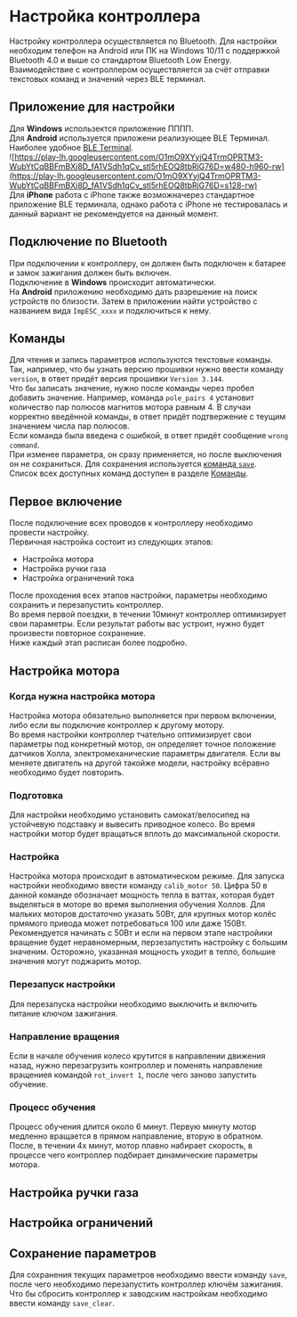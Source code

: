 # Настройка контроллера
Настройку контроллера осуществляется по Bluetooth. Для настройки необходим телефон на Android или ПК на Windows 10/11 с поддержкой Bluetooth 4.0 и выше со стандартом Bluetooth Low Energy.  
Взаимодействие с контроллером осуществляется за счёт отправки текстовых команд и значений через BLE терминал.  
## Приложение для настройки
Для **Windows** использектся приложение ПППП.  
Для **Android** используется приложени реализующее BLE Терминал. Наиболее удобное [BLE Terminal](https://play.google.com/store/apps/details?id=com.mightyit.gops.bleterminal&hl=en).  
![https://play-lh.googleusercontent.com/O1mO9XYyjQ4TrmOPRTM3-WubYtCqBBFmBXj8D_fA1VSdh1qCv_stl5rhEOQ8tbRjG76D=w480-h960-rw](https://play-lh.googleusercontent.com/O1mO9XYyjQ4TrmOPRTM3-WubYtCqBBFmBXj8D_fA1VSdh1qCv_stl5rhEOQ8tbRjG76D=s128-rw)  
Для **iPhone** работа с iPhone также возможначерез стандартное приложение BLE терминала, однако работа с iPhone не тестировалась и данный вариант не рекомендуется на данный момент.  
## Подключение по Bluetooth
При подключении к контроллеру, он должен быть подключен к батарее и замок зажигания должен быть включен.  
Подключение в **Windows** происходит автоматически.  
На **Android** приложению необходимо дать разрешение на поиск устройств по близости. Затем в приложении найти устройство с названием вида `ImpESC_xxxx` и подключиться к нему.  
## Команды
Для чтения и запись параметров используются текстовые команды.  
Так, например, что бы узнать версию прошивки нужно ввести команду `version`,  в ответ придёт версия прошивки `Version 3.144`.  
Что бы записать значение, нужно после команды через пробел добавить значение. Например, команда `pole_pairs 4` установит количество пар полюсов магнитов мотора равным 4. В случаи корректно введённой команды, в ответ придёт подтвержение с теущим значением числа пар полюсов.  
Если команда была введена с ошибкой, в ответ придёт сообщение `wrong command`.  
При изменее параметра, он сразу применяется, но после выключения он не сохраниться. Для сохранения используется [команда `save`](##Сохранение-параметров).  
Список всех доступных команд доступен в разделе [Команды](Команды.md).
## Первое включение
После подключение всех проводов к контроллеру необходимо провести настройку.  
Первичная настройка состоит из следующих этапов:
- Настройка мотора
- Настройка ручки газа
- Настройка ограничений тока

После проходения всех этапов настройки, параметры необходимо сохранить и перезапустить контроллер.  
Во время первой поездки, в течении 10минут контроллер оптимизирует свои параметры. Если результат работы вас устроит, нужно будет произвести повторное сохранение.  
Ниже каждый этап расписан более подробно.
## Настройка мотора
### Когда нужна настройка мотора
Настройка мотора обязательно выполняется при первом включении, либо если вы подключие контроллер к другому мотору.  
Во время настройки контроллер тчательно оптимизирует свои параметры под конкретный мотор, он определяет точное положение датчиков Холла, электромеханические параметры двигателя. Если вы меняете двигатель на другой такойже модели, настройку всёравно необходимо будет повторить.  
### Подготовка
Для настройки необходимо установить самокат/велосипед на устойчевую подставку и вывесить приводное колесо. Во время настройки мотор будет вращаться вплоть до максимальной скорости.
### Настройка
Настройка мотора происходит в автоматическом режиме. Для запуска настройки необходимо ввести команду `calib_motor 50`. Цифра 50 в данной команде обозначает мощность тепла в ваттах, которая будет выделяться в моторе во время выполнения обучения Холлов. Для мальких моторов достаточно указать 50Вт, для крупных мотор колёс прмямого привода может потребоваться 100 или даже 150Вт. Рекомендуется начинать с 50Вт и если на первом этапе настройики вращение будет неравномерным, перзезапустить настройку с большим значеним. Осторожно, указанная мощность уходит в тепло, большие значения могут поджарить мотор.  
### Перезапуск настройки
Для перезапуска настройки необходимо выключить и включить питание ключом зажигания.  
### Направление вращения
Если в начале обучения колесо крутится в направлении движения назад, нужно перезагрузить контроллер и поменять направление вращениея командой `rot_invert 1`, после чего заново запустить обучение.
### Процесс обучения
Процесс обучения длится около 6 минут. Первую минуту мотор медленно вращается в прямом направление, вторую в обратном. После, в течении 4х минут, мотор плавно набирает скорость, в процессе чего контроллер подбирает динамические параметры мотора.
## Настройка ручки газа
## Настройка ограничений
## Сохранение параметров
Для сохранения текущих параметров необходимо ввести команду `save`, после чего необходимо перезапустить контроллер ключём зажигания.  
Что бы сбросить контроллер к заводским настройкам необходимо ввести команду `save_clear`.

